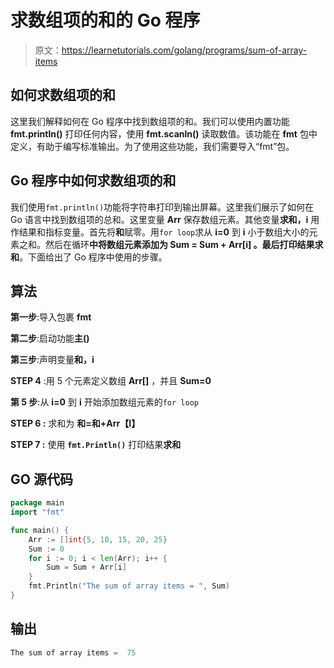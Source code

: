 # 求数组项的和的 Go 程序

> 原文：<https://learnetutorials.com/golang/programs/sum-of-array-items>

## 如何求数组项的和

这里我们解释如何在 Go 程序中找到数组项的和。我们可以使用内置功能 **fmt.println()** 打印任何内容，使用 **fmt.scanln()** 读取数值。该功能在 **fmt** 包中定义，有助于编写标准输出。为了使用这些功能，我们需要导入“fmt”包。

## Go 程序中如何求数组项的和

我们使用`fmt.println()`功能将字符串打印到输出屏幕。这里我们展示了如何在 Go 语言中找到数组项的总和。这里变量 **Arr** 保存数组元素。其他变量**求和，i** 用作结果和指标变量。首先将**和**赋零。用`for loop`求从 **i=0** 到 **i** 小于数组大小的元素之和。然后在循环**中将数组元素添加为 **Sum = Sum + Arr[i]** 。**最后打印结果**求和**。下面给出了 Go 程序中使用的步骤。

## 算法

**第一步**:导入包裹 **fmt**

**第二步**:启动功能**主()**

**第三步**:声明变量**和，i**

**STEP 4** :用 5 个元素定义数组 **Arr[]** ，并且 **Sum=0**

**第 5 步**:从 **i=0** 到 **i** 开始添加数组元素的`for loop`

****STEP 6** :** 求和为 ****和=和+Arr【I】****

****STEP 7** :** 使用 **`fmt.Println()`** 打印结果**求和**

## GO 源代码

```go
package main
import "fmt"

func main() {
    Arr := []int{5, 10, 15, 20, 25}
    Sum := 0
    for i := 0; i < len(Arr); i++ {
        Sum = Sum + Arr[i]
    }
    fmt.Println("The sum of array items = ", Sum)
}

```

## 输出

```go
The sum of array items =  75
```